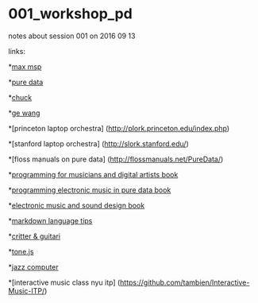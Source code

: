 # 001_workshop_pd
notes about session 001 on 2016 09 13

links:

*[max msp](https://cycling74.com/)

*[pure data](http://puredata.info/)

*[chuck](http://chuck.cs.princeton.edu/)

*[ge wang](https://ccrma.stanford.edu/~ge/)

*[princeton laptop orchestra] (http://plork.princeton.edu/index.php)

*[stanford laptop orchestra] (http://slork.stanford.edu/)

*[floss manuals on pure data] (http://flossmanuals.net/PureData/)

*[programming for musicians and digital artists book](https://www.amazon.com/Programming-Musicians-Digital-Artists-Creating/dp/1617291706/)

*[programming electronic music in pure data book ](http://www.pd-tutorial.com/)

*[electronic music and sound design book](https://www.amazon.com/Electronic-Music-Sound-Design-Practice/dp/8899212023/ref=sr_1_1?s=books&ie=UTF8&qid=1473866224&sr=1-1&keywords=Electronic+Music+and+Sound+Design)

*[markdown language tips](https://github.com/adam-p/markdown-here/wiki/Markdown-Cheatsheet#code)

*[critter & guitari](https://www.critterandguitari.com/)

*[tone.js](https://github.com/Tonejs/Tone.js)

*[jazz computer](http://jazz.computer/)

*[interactive music class nyu itp] (https://github.com/tambien/Interactive-Music-ITP/)

